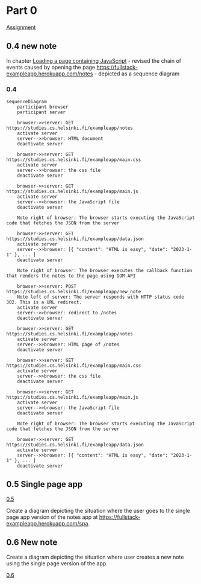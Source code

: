 # Part 0

[Assignment](https://fullstackopen.com/en/part0/fundamentals_of_web_apps#exercises-0-1-0-6)

## 0.4 new note

In chapter [Loading a page containing JavaScript](https://fullstackopen.com/en/part0/fundamentals_of_web_apps#loading-a-page-containing-java-script-review) - revised the chain of events caused by opening the page <https://fullstack-exampleapp.herokuapp.com/notes> - depicted as a sequence diagram

### 0.4

```mermaid
sequenceDiagram
    participant browser
    participant server

    browser->>server: GET https://studies.cs.helsinki.fi/exampleapp/notes
    activate server
    server-->>browser: HTML document
    deactivate server

    browser->>server: GET https://studies.cs.helsinki.fi/exampleapp/main.css
    activate server
    server-->>browser: the css file
    deactivate server

    browser->>server: GET https://studies.cs.helsinki.fi/exampleapp/main.js
    activate server
    server-->>browser: the JavaScript file
    deactivate server

    Note right of browser: The browser starts executing the JavaScript code that fetches the JSON from the server

    browser->>server: GET https://studies.cs.helsinki.fi/exampleapp/data.json
    activate server
    server-->>browser: [{ "content": "HTML is easy", "date": "2023-1-1" }, ... ]
    deactivate server

    Note right of browser: The browser executes the callback function that renders the notes to the page using DOM-API

    browser->>server: POST https://studies.cs.helsinki.fi/exampleapp/new_note
    Note left of server: The server responds with HTTP status code 302. This is a URL redirect.
    activate server
    server-->>browser: redirect to /notes
    deactivate server

    browser->>server: GET https://studies.cs.helsinki.fi/exampleapp/notes
    activate server
    server-->>browser: HTML page of /notes
    deactivate server

    browser->>server: GET https://studies.cs.helsinki.fi/exampleapp/main.css
    activate server
    server-->>browser: the css file
    deactivate server

    browser->>server: GET https://studies.cs.helsinki.fi/exampleapp/main.js
    activate server
    server-->>browser: the JavaScript file
    deactivate server

    Note right of browser: The browser starts executing the JavaScript code that fetches the JSON from the server

    browser->>server: GET https://studies.cs.helsinki.fi/exampleapp/data.json
    activate server
    server-->>browser: [{ "content": "HTML is easy", "date": "2023-1-1" }, ... ]
    deactivate server
```

## 0.5 Single page app

[0.5](0.5.png)

Create a diagram depicting the situation where the user goes to the single page app version of the notes app at <https://fullstack-exampleapp.herokuapp.com/spa>.

## 0.6  New note

Create a diagram depicting the situation where user creates a new note using the single page version of the app.

[0.6](0.6.png)
